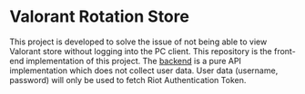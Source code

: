 # Valorant Rotation Store

This project is developed to solve the issue of not being able to view Valorant store without logging into the PC client. This repository is the front-end implementation of this project. The [backend](https://github.com/dinhlongviolin1/flask-valorant) is a pure API implementation which does not collect user data. User data (username, password) will only be used to fetch Riot Authentication Token.
